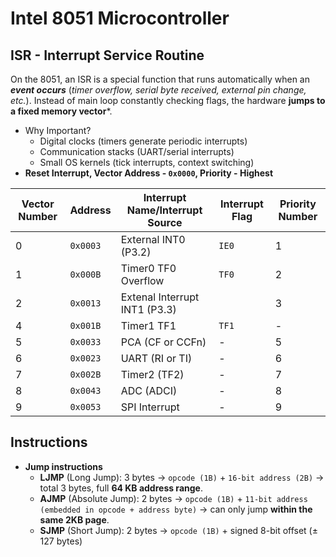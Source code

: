 # Intel 8051 Microcontroller

## ISR - Interrupt Service Routine
On the 8051, an ISR is a special function that runs automatically when an ***event occurs*** (*timer overflow, serial byte received, external pin change, etc.*). Instead of main loop constantly checking flags, the hardware **jumps to a fixed memory vector***.

 * Why Important?
   * Digital clocks (timers generate periodic interrupts)
   * Communication stacks (UART/serial interrupts)
   * Small OS kernels (tick interrupts, context switching)
 * **Reset Interrupt, Vector Address - `0x0000`, Priority - Highest**

|Vector Number|Address|Interrupt Name/Interrupt Source|Interrupt Flag|Priority Number|
|---|---|---|---|---|
|0|`0x0003`|External INT0 (P3.2)|`IE0`|1|
|1|`0x000B`|Timer0 TF0 Overflow|`TF0`|2|
|2|`0x0013`|Extenal Interrupt INT1 (P3.3)||3|
|4|`0x001B`|Timer1 TF1|`TF1`|-|4|
|5|`0x0033`|PCA (CF or CCFn)|-|5|
|6|`0x0023`|UART (RI or TI)|-|6|
|7|`0x002B`|Timer2 (TF2)|-|7|
|8|`0x0043`|ADC (ADCI)|-|8|
|9|`0x0053`|SPI Interrupt|-|9|

## Instructions
 * **Jump instructions**
   * **LJMP** (Long Jump): 3 bytes $\rightarrow$ `opcode (1B)` + `16-bit address (2B)` $\rightarrow$ total 3 bytes, full **64 KB address range**.
   * **AJMP** (Absolute Jump): 2 bytes $\rightarrow$ `opcode (1B)` + `11-bit address (embedded in opcode + address byte)` $\rightarrow$ can only jump **within the same 2KB page**.
   * **SJMP** (Short Jump): 2 bytes $\rightarrow$ `opcode (1B)` + signed 8-bit offset ($\pm$ 127 bytes)
